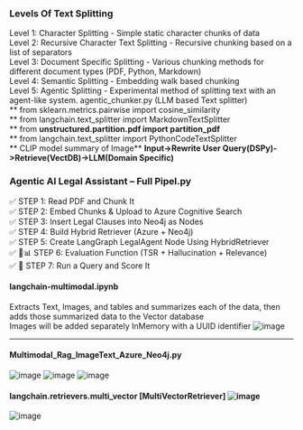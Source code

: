 ### Levels Of Text Splitting
Level 1: Character Splitting - Simple static character chunks of data<br>
Level 2: Recursive Character Text Splitting - Recursive chunking based on a list of separators<br>
Level 3: Document Specific Splitting - Various chunking methods for different document types (PDF, Python, Markdown)<br>
Level 4: Semantic Splitting - Embedding walk based chunking<br>
Level 5: Agentic Splitting - Experimental method of splitting text with an agent-like system. agentic_chunker.py (LLM based Text splitter)<br>
**  from sklearn.metrics.pairwise import cosine_similarity<br>**
from langchain.text_splitter import MarkdownTextSplitter<br>**
from **unstructured.partition.pdf import partition_pdf**<br>**
from langchain.text_splitter import PythonCodeTextSplitter<br>**
CLIP model summary of Image**
**Input->Rewrite User Query(DSPy)->Retrieve(VectDB)->LLM(Domain Specific)**

### Agentic AI Legal Assistant – Full Pipel.py
✅ STEP 1: Read PDF and Chunk It<br>
✅ STEP 2: Embed Chunks & Upload to Azure Cognitive Search<br>
✅ STEP 3: Insert Legal Clauses into Neo4j as Nodes<br>
✅ STEP 4: Build Hybrid Retriever (Azure + Neo4j)<br>
✅ STEP 5: Create LangGraph LegalAgent Node Using HybridRetriever<br>
✅ 🧪📊 STEP 6: Evaluation Function (TSR + Hallucination + Relevance)<br>
✅ 🧪 STEP 7: Run a Query and Score It<br>

#### langchain-multimodal.ipynb
Extracts Text, Images, and tables and summarizes each of the data, then adds those summarized data to the Vector database <br>
Images will be added separately InMemory with a UUID identifier
![image](https://github.com/user-attachments/assets/4cfb4acf-04d1-4c84-8bbc-058ff941e1d5)

____________________________________________________________________________________________________________________________
#### Multimodal_Rag_ImageText_Azure_Neo4j.py

![image](https://github.com/user-attachments/assets/65cbd3bd-47c9-436e-bd1f-c410db96b421)
![image](https://github.com/user-attachments/assets/3793da68-687a-4f65-86b1-9c0e0f04ba60)
![image](https://github.com/user-attachments/assets/08a55041-30ec-4198-9694-1ba1a4180c71)

#### langchain.retrievers.multi_vector [MultiVectorRetriever] ![image](https://github.com/user-attachments/assets/efcf29ff-74d4-4d68-93c2-27fa10e358a9)
![image](https://github.com/user-attachments/assets/b56fb8ef-e011-4f4c-9f55-19602209c6f7)

